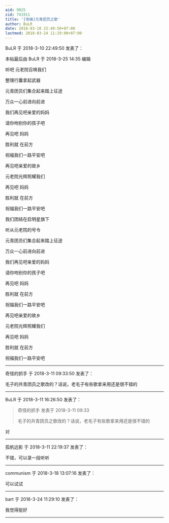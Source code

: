 ```yaml
---
aid: 9025
zid: 741911
title: '[改编]元青团员之歌'
author: BuLR
date: 2018-03-10 22:49:50+07:00
lastmod: 2018-03-24 11:29:00+07:00
---
```


BuLR 于 2018-3-10 22:49:50 发表了：

本帖最后由 BuLR 于 2018-3-25 14:35 编辑 

听吧 元老院召唤我们

整理行囊拿起武器

元青团员们集合起来踏上征途

万众一心前进向前进

我们再见吧亲爱的妈妈

请你吻别你的孩子吧

再见吧 妈妈

胜利就 在前方

祝福我们一路平安吧

再见吧亲爱的故乡

元老院光辉照耀我们

再见吧 妈妈

胜利就 在前方

祝福我们一路平安吧

我们团结在启明星旗下

听从元老院的号令

元青团员们集合起来踏上征途

万众一心前进向前进

我们再见吧亲爱的妈妈

请你吻别你的孩子吧

再见吧 妈妈

胜利就 在前方

祝福我们一路平安吧

再见吧亲爱的故乡

元老院光辉照耀我们

再见吧 妈妈

胜利就 在前方

祝福我们一路平安吧

---------

奇怪的抓手 于 2018-3-11 09:33:50 发表了：

毛子的共青团员之歌改的？话说，老毛子有些歌拿来用还是很不错的

---------

BuLR 于 2018-3-11 16:26:50 发表了：

> 奇怪的抓手 发表于 2018-3-11 09:33
> 
> 毛子的共青团员之歌改的？话说，老毛子有些歌拿来用还是很不错的



对

---------

孤帆远影 于 2018-3-11 22:19:37 发表了：

不错，可以录一段听听

---------

communism 于 2018-3-18 13:07:16 发表了：

可以试试

---------

bart 于 2018-3-24 11:29:10 发表了：

我觉得挺好

---------

